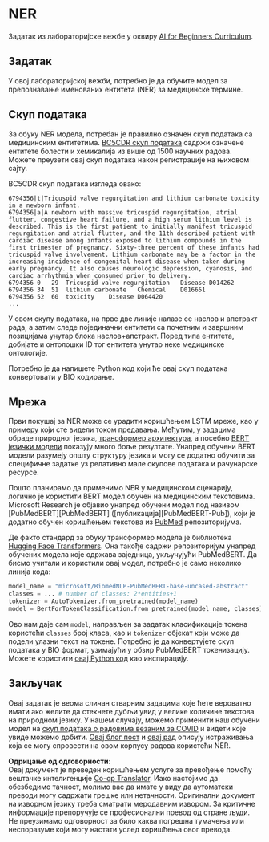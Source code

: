 <!--
CO_OP_TRANSLATOR_METADATA:
{
  "original_hash": "032bda5068f543d6c1fcb30c34231461",
  "translation_date": "2025-08-25T22:14:52+00:00",
  "source_file": "lessons/5-NLP/19-NER/lab/README.md",
  "language_code": "sr"
}
-->
# NER

Задатак из лабораторијске вежбе у оквиру [AI for Beginners Curriculum](https://github.com/microsoft/ai-for-beginners).

## Задатак

У овој лабораторијској вежби, потребно је да обучите модел за препознавање именованих ентитета (NER) за медицинске термине.

## Скуп података

За обуку NER модела, потребан је правилно означен скуп података са медицинским ентитетима. [BC5CDR скуп података](https://biocreative.bioinformatics.udel.edu/tasks/biocreative-v/track-3-cdr/) садржи означене ентитете болести и хемикалија из више од 1500 научних радова. Можете преузети овај скуп података након регистрације на њиховом сајту.

BC5CDR скуп података изгледа овако:

```
6794356|t|Tricuspid valve regurgitation and lithium carbonate toxicity in a newborn infant.
6794356|a|A newborn with massive tricuspid regurgitation, atrial flutter, congestive heart failure, and a high serum lithium level is described. This is the first patient to initially manifest tricuspid regurgitation and atrial flutter, and the 11th described patient with cardiac disease among infants exposed to lithium compounds in the first trimester of pregnancy. Sixty-three percent of these infants had tricuspid valve involvement. Lithium carbonate may be a factor in the increasing incidence of congenital heart disease when taken during early pregnancy. It also causes neurologic depression, cyanosis, and cardiac arrhythmia when consumed prior to delivery.
6794356	0	29	Tricuspid valve regurgitation	Disease	D014262
6794356	34	51	lithium carbonate	Chemical	D016651
6794356	52	60	toxicity	Disease	D064420
...
```

У овом скупу података, на прве две линије налазе се наслов и апстракт рада, а затим следе појединачни ентитети са почетним и завршним позицијама унутар блока наслов+апстракт. Поред типа ентитета, добијате и онтолошки ID тог ентитета унутар неке медицинске онтологије.

Потребно је да напишете Python код који ће овај скуп података конвертовати у BIO кодирање.

## Мрежа

Први покушај за NER може се урадити коришћењем LSTM мреже, као у примеру који сте видели током предавања. Међутим, у задацима обраде природног језика, [трансформер архитектура](https://en.wikipedia.org/wiki/Transformer_(machine_learning_model)), а посебно [BERT језички модели](https://en.wikipedia.org/wiki/BERT_(language_model)) показују много боље резултате. Унапред обучени BERT модели разумеју општу структуру језика и могу се додатно обучити за специфичне задатке уз релативно мале скупове података и рачунарске ресурсе.

Пошто планирамо да применимо NER у медицинском сценарију, логично је користити BERT модел обучен на медицинским текстовима. Microsoft Research је објавио унапред обучени модел под називом [PubMedBERT][PubMedBERT] ([публикација][PubMedBERT-Pub]), који је додатно обучен коришћењем текстова из [PubMed](https://pubmed.ncbi.nlm.nih.gov/) репозиторијума.

Де факто стандард за обуку трансформер модела је библиотека [Hugging Face Transformers](https://huggingface.co/). Она такође садржи репозиторијум унапред обучених модела које одржава заједница, укључујући PubMedBERT. Да бисмо учитали и користили овај модел, потребно је само неколико линија кода:

```python
model_name = "microsoft/BiomedNLP-PubMedBERT-base-uncased-abstract"
classes = ... # number of classes: 2*entities+1
tokenizer = AutoTokenizer.from_pretrained(model_name)
model = BertForTokenClassification.from_pretrained(model_name, classes)
```

Ово нам даје сам `model`, направљен за задатак класификације токена користећи `classes` број класа, као и `tokenizer` објекат који може да подели улазни текст на токене. Потребно је да конвертујете скуп података у BIO формат, узимајући у обзир PubMedBERT токенизацију. Можете користити [овај Python код](https://gist.github.com/shwars/580b55684be3328eb39ecf01b9cbbd88) као инспирацију.

## Закључак

Овај задатак је веома сличан стварним задацима које ћете вероватно имати ако желите да стекнете дубљи увид у велике количине текстова на природном језику. У нашем случају, можемо применити наш обучени модел на [скуп података о радовима везаним за COVID](https://www.kaggle.com/allen-institute-for-ai/CORD-19-research-challenge) и видети које увиде можемо добити. [Овај блог пост](https://soshnikov.com/science/analyzing-medical-papers-with-azure-and-text-analytics-for-health/) и [овај рад](https://www.mdpi.com/2504-2289/6/1/4) описују истраживања која се могу спровести на овом корпусу радова користећи NER.

**Одрицање од одговорности**:  
Овај документ је преведен коришћењем услуге за превођење помоћу вештачке интелигенције [Co-op Translator](https://github.com/Azure/co-op-translator). Иако настојимо да обезбедимо тачност, молимо вас да имате у виду да аутоматски преводи могу садржати грешке или нетачности. Оригинални документ на изворном језику треба сматрати меродавним извором. За критичне информације препоручује се професионални превод од стране људи. Не преузимамо одговорност за било каква погрешна тумачења или неспоразуме који могу настати услед коришћења овог превода.